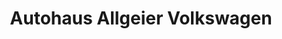 ---
title: "Autohaus Allgeier Volkswagen"
url: /biberach-baden/autohaus-allgeier-volkswagen/
shop: Autohaus
---